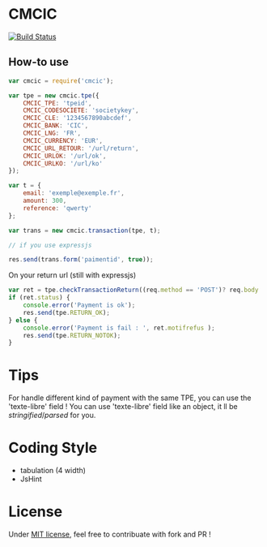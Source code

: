 # CMCIC

[![Build Status](https://travis-ci.org/PierrickP/cmcic.png?branch=master)](https://travis-ci.org/PierrickP/cmcic)

## How-to use

```JavaScript
var cmcic = require('cmcic');

var tpe = new cmcic.tpe({
	CMCIC_TPE: 'tpeid',
	CMCIC_CODESOCIETE: 'societykey',
	CMCIC_CLE: '1234567890abcdef',
	CMCIC_BANK: 'CIC',
	CMCIC_LNG: 'FR',
	CMCIC_CURRENCY: 'EUR',
	CMCIC_URL_RETOUR: '/url/return',
	CMCIC_URLOK: '/url/ok',
	CMCIC_URLKO: '/url/ko'
});

var t = {
	email: 'exemple@exemple.fr',
	amount: 300,
	reference: 'qwerty'
};

var trans = new cmcic.transaction(tpe, t);

// if you use expressjs

res.send(trans.form('paimentid', true));

```

On your return url (still with expressjs)

```JavaScript
var ret = tpe.checkTransactionReturn((req.method == 'POST')? req.body : req.query);
if (ret.status) {
	console.error('Payment is ok');
	res.send(tpe.RETURN_OK);
} else {
	console.error('Payment is fail : ', ret.motifrefus );
	res.send(tpe.RETURN_NOTOK);
}
```

# Tips

For handle different kind of payment with the same TPE, you can use the 'texte-libre' field !
You can use 'texte-libre' field like an object, it ll be *stringified*/*parsed* for you.

# Coding Style

* tabulation (4 width)
* JsHint

# License

Under [MIT license](LICENSE.md), feel free to contribuate with fork and PR !
